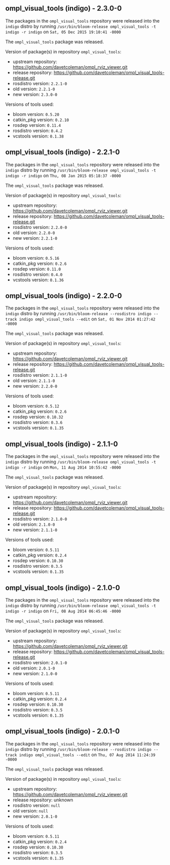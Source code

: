 ## ompl_visual_tools (indigo) - 2.3.0-0

The packages in the `ompl_visual_tools` repository were released into the `indigo` distro by running `/usr/bin/bloom-release ompl_visual_tools -t indigo -r indigo` on `Sat, 05 Dec 2015 19:10:41 -0000`

The `ompl_visual_tools` package was released.

Version of package(s) in repository `ompl_visual_tools`:
- upstream repository: https://github.com/davetcoleman/ompl_rviz_viewer.git
- release repository: https://github.com/davetcoleman/ompl_visual_tools-release.git
- rosdistro version: `2.2.1-0`
- old version: `2.2.1-0`
- new version: `2.3.0-0`

Versions of tools used:
- bloom version: `0.5.20`
- catkin_pkg version: `0.2.10`
- rosdep version: `0.11.4`
- rosdistro version: `0.4.2`
- vcstools version: `0.1.38`


## ompl_visual_tools (indigo) - 2.2.1-0

The packages in the `ompl_visual_tools` repository were released into the `indigo` distro by running `/usr/bin/bloom-release ompl_visual_tools -t indigo -r indigo` on `Thu, 08 Jan 2015 05:18:37 -0000`

The `ompl_visual_tools` package was released.

Version of package(s) in repository `ompl_visual_tools`:
- upstream repository: https://github.com/davetcoleman/ompl_rviz_viewer.git
- release repository: https://github.com/davetcoleman/ompl_visual_tools-release.git
- rosdistro version: `2.2.0-0`
- old version: `2.2.0-0`
- new version: `2.2.1-0`

Versions of tools used:
- bloom version: `0.5.16`
- catkin_pkg version: `0.2.6`
- rosdep version: `0.11.0`
- rosdistro version: `0.4.0`
- vcstools version: `0.1.36`


## ompl_visual_tools (indigo) - 2.2.0-0

The packages in the `ompl_visual_tools` repository were released into the `indigo` distro by running `/usr/bin/bloom-release --rosdistro indigo --track indigo ompl_visual_tools --edit` on `Sat, 01 Nov 2014 01:27:42 -0000`

The `ompl_visual_tools` package was released.

Version of package(s) in repository `ompl_visual_tools`:
- upstream repository: https://github.com/davetcoleman/ompl_rviz_viewer.git
- release repository: https://github.com/davetcoleman/ompl_visual_tools-release.git
- rosdistro version: `2.1.1-0`
- old version: `2.1.1-0`
- new version: `2.2.0-0`

Versions of tools used:
- bloom version: `0.5.12`
- catkin_pkg version: `0.2.6`
- rosdep version: `0.10.32`
- rosdistro version: `0.3.6`
- vcstools version: `0.1.35`


## ompl_visual_tools (indigo) - 2.1.1-0

The packages in the `ompl_visual_tools` repository were released into the `indigo` distro by running `/usr/bin/bloom-release ompl_visual_tools -t indigo -r indigo` on `Mon, 11 Aug 2014 10:55:42 -0000`

The `ompl_visual_tools` package was released.

Version of package(s) in repository `ompl_visual_tools`:
- upstream repository: https://github.com/davetcoleman/ompl_rviz_viewer.git
- release repository: https://github.com/davetcoleman/ompl_visual_tools-release.git
- rosdistro version: `2.1.0-0`
- old version: `2.1.0-0`
- new version: `2.1.1-0`

Versions of tools used:
- bloom version: `0.5.11`
- catkin_pkg version: `0.2.4`
- rosdep version: `0.10.30`
- rosdistro version: `0.3.5`
- vcstools version: `0.1.35`


## ompl_visual_tools (indigo) - 2.1.0-0

The packages in the `ompl_visual_tools` repository were released into the `indigo` distro by running `/usr/bin/bloom-release ompl_visual_tools -t indigo -r indigo` on `Fri, 08 Aug 2014 06:45:46 -0000`

The `ompl_visual_tools` package was released.

Version of package(s) in repository `ompl_visual_tools`:
- upstream repository: https://github.com/davetcoleman/ompl_rviz_viewer.git
- release repository: https://github.com/davetcoleman/ompl_visual_tools-release.git
- rosdistro version: `2.0.1-0`
- old version: `2.0.1-0`
- new version: `2.1.0-0`

Versions of tools used:
- bloom version: `0.5.11`
- catkin_pkg version: `0.2.4`
- rosdep version: `0.10.30`
- rosdistro version: `0.3.5`
- vcstools version: `0.1.35`


## ompl_visual_tools (indigo) - 2.0.1-0

The packages in the `ompl_visual_tools` repository were released into the `indigo` distro by running `/usr/bin/bloom-release --rosdistro indigo --track indigo ompl_visual_tools --edit` on `Thu, 07 Aug 2014 11:24:39 -0000`

The `ompl_visual_tools` package was released.

Version of package(s) in repository `ompl_visual_tools`:
- upstream repository: https://github.com/davetcoleman/ompl_rviz_viewer.git
- release repository: unknown
- rosdistro version: `null`
- old version: `null`
- new version: `2.0.1-0`

Versions of tools used:
- bloom version: `0.5.11`
- catkin_pkg version: `0.2.4`
- rosdep version: `0.10.30`
- rosdistro version: `0.3.5`
- vcstools version: `0.1.35`


